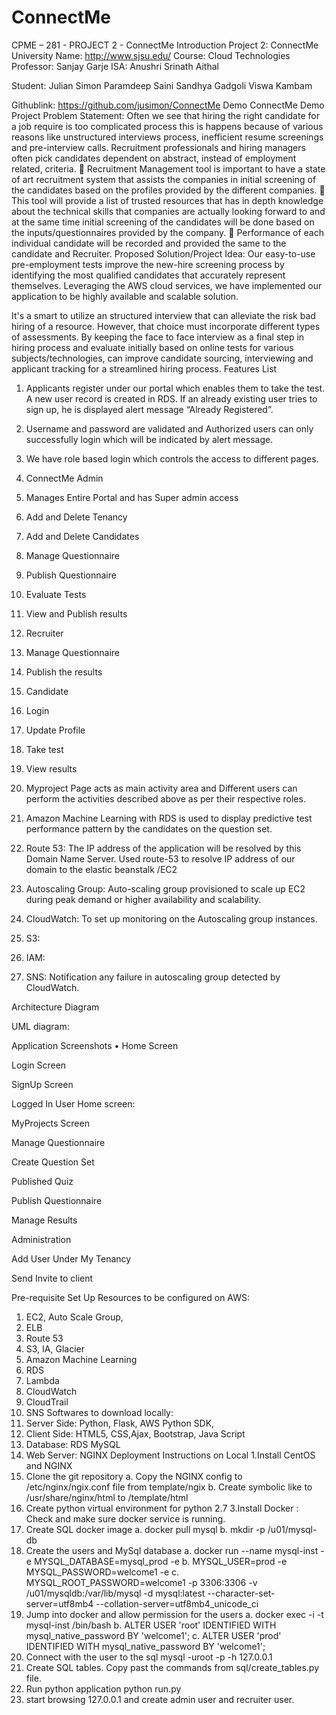 # ConnectMe
CPME – 281 - PROJECT 2  - ConnectMe
Introduction
Project 2: ConnectMe
University Name: http://www.sjsu.edu/
Course: Cloud Technologies
Professor: Sanjay Garje
ISA: Anushri Srinath Aithal

Student:
Julian Simon
Paramdeep Saini
Sandhya Gadgoli
Viswa Kambam

Githublink: https://github.com/jusimon/ConnectMe
Demo
ConnectMe Demo
Project Problem Statement:
Often we see that hiring the right candidate for a job require is too complicated process this is happens because of various reasons like unstructured interviews process, inefficient resume screenings and pre-interview calls. Recruitment professionals and hiring managers often pick candidates dependent on abstract, instead of employment related, criteria.
	Recruitment Management tool is important to have a state of art recruitment system that assists the companies in initial screening of the candidates based on the profiles provided by the different companies.
	This tool will provide a list of trusted resources that has in depth knowledge about the technical skills that companies are actually looking forward to and at the same time initial screening of the candidates will be done based on the inputs/questionnaires provided by the company.
	Performance of each individual candidate will be recorded and provided the same to the candidate and Recruiter.
Proposed Solution/Project Idea:
Our easy-to-use pre-employment tests improve the new-hire screening process by identifying the most qualified candidates that accurately represent themselves. Leveraging the AWS cloud services, we have implemented our application to be highly available and scalable solution.

It's a smart to utilize an structured interview that can alleviate the risk bad hiring of a resource. However, that choice must incorporate different types of assessments. By keeping the face to face interview as a final step in hiring process and evaluate initially based on online tests for various subjects/technologies, can improve candidate sourcing, interviewing and applicant tracking for a streamlined hiring process.
Features List 
1.	Applicants register under our portal which enables them to take the test. A new user record is created in RDS. If an already existing user tries to sign up, he is displayed alert message “Already Registered”.
2.	Username and password are validated and Authorized users can only successfully login which will be indicated by alert message. 
3.	We have role based login which controls the access to different pages.
1.	ConnectMe Admin
1.	Manages Entire Portal and has Super admin access
2.	Add and Delete Tenancy
3.	Add and Delete Candidates
4.	Manage Questionnaire
5.	Publish Questionnaire 
6.	Evaluate Tests
7.	View and Publish results 
2.	Recruiter
1.	Manage Questionnaire
2.	Publish the results
3.	Candidate
1.	Login
2.	Update Profile
3.	Take test
4.	View results

4.	Myproject Page acts as main activity area and Different users can perform the activities described above as per their respective roles. 
5.	Amazon Machine Learning with RDS is used to display predictive test performance pattern by the candidates on the question set.
6.	Route 53: The IP address of the application will be resolved by this Domain Name Server. Used route-53 to resolve IP address of our domain to the elastic beanstalk /EC2
7.	Autoscaling Group: Auto-scaling group provisioned to scale up EC2 during peak demand or higher availability and scalability. 
8.	CloudWatch: To set up monitoring on the Autoscaling group instances.
9.	S3:
10.	IAM:  
11.	SNS: Notification any failure in autoscaling group detected by CloudWatch.















Architecture Diagram
 








UML diagram:
 




 









Application Screenshots
•	Home Screen 
 










Login Screen 
 











SignUp Screen
 
 
  
 
 
Logged In User Home screen:
  
MyProjects Screen
 
Manage Questionnaire










Create Question Set
 
 
 
Published Quiz
 
 
Publish Questionnaire

Manage Results















Administration
 






Add User Under My Tenancy
 
 
Send Invite to client
 

Pre-requisite Set Up
Resources to be configured on AWS:
1.	EC2, Auto Scale Group, 
2.	ELB
3.	Route 53
4.	S3, IA, Glacier
5.	Amazon Machine Learning
6.	RDS
7.	Lambda 
8.	CloudWatch
9.	CloudTrail
10.	SNS
Softwares to download locally:
1.	Server Side: Python, Flask, AWS Python SDK, 
2.	Client Side: HTML5, CSS,Ajax, Bootstrap, Java Script
3.	Database: RDS MySQL
4.	Web Server: NGINX
Deployment Instructions on Local
1.Install CentOS and NGINX 
2. Clone the git repository
a.	Copy the NGINX config to /etc/nginx/ngix.conf file from template/ngix
b.	Create symbolic like to /usr/share/nginx/html to <user ws>/template/html
3. Create python virtual environment for python 2.7
3.Install Docker : Check and make sure docker service is running.
4. Create SQL docker image
a.	docker pull mysql
b.	mkdir -p /u01/mysql-db
5. Create the users and MySql database 
a.	docker run --name mysql-inst -e MYSQL_DATABASE=mysql_prod -e
b.	MYSQL_USER=prod -e MYSQL_PASSWORD=welcome1 -e
c.	MYSQL_ROOT_PASSWORD=welcome1 -p 3306:3306 -v /u01/mysqldb:/var/lib/mysql -d mysql:latest --character-set-server=utf8mb4 --collation-server=utf8mb4_unicode_ci
5.	Jump into docker and allow permission for the users
a.	docker exec -i -t mysql-inst /bin/bash
b.	ALTER USER 'root' IDENTIFIED WITH mysql_native_password BY 'welcome1';
c.	ALTER USER 'prod' IDENTIFIED WITH mysql_native_password BY 'welcome1';
7. Connect with the user to the sql
mysql -uroot -p -h 127.0.0.1
8. Create SQL tables. Copy past the commands from sql/create_tables.py file.
9. Run python application
  	python run.py
10. start browsing 127.0.0.1 and create admin user and recruiter user.


